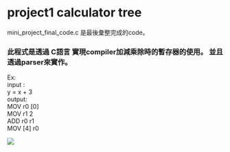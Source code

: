 # project1 calculator tree

mini_project_final_code.c 是最後彙整完成的code。                                                                                             
### 此程式是透過 C語言 實現compiler加減乘除時的暫存器的使用。                                                                                       並且透過parser來實作。                                                                                                                       
Ex:                                                                                                                                       
input :                                                                                                                                   
y = x + 3                                                                                                                                 
output:                                                                                                                                   
MOV r0 [0]                                                                                                                                 
MOV r1  2                                                                                                                                 
ADD r0  r1                                                                                                                                 
MOV [4] r0

![](.....png)

